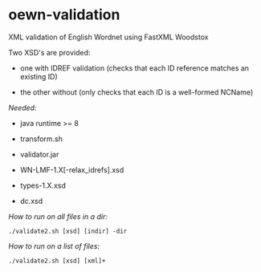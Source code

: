 # oewn-validation
XML validation of English Wordnet using FastXML Woodstox

Two XSD's are provided:

* one with IDREF validation (checks that each ID reference matches an existing ID)

* the other without (only checks that each ID is a well-formed NCName)

*Needed:*

* java runtime >= 8

* transform.sh

* validator.jar

* WN-LMF-1.X[-relax_idrefs].xsd

* types-1.X.xsd

* dc.xsd


*How to run on all files in a dir:*

```
./validate2.sh [xsd] [indir] -dir
```

*How to run on a list of files:*

```
./validate2.sh [xsd] [xml]+
```

